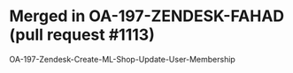# Merged in OA-197-ZENDESK-FAHAD (pull request #1113)

OA-197-Zendesk-Create-ML-Shop-Update-User-Membership
